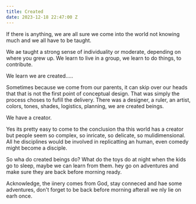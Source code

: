 ```yaml
---
title: Created
date: 2023-12-18 22:47:00 Z
---
```


If there is anything, we are all sure we come into the world not knowing much and we all have to be taught. 

We ae taught a strong sense of individuality or moderate, depending on where you grew up. We learn to live in a group, we learn to do things, to contribute.

We learn we are created.....

Sometimes because we come from our parents, it can skip over our heads that that is not the first point of conceptual design. That was simply the process choses to fufill the delivery. There was a designer, a ruler, an artist, colors, tones, shades, logistics, planning, we are created beings.

We have a creator.

Yes its pretty easy to come to the conclusion tha this world has a creator but people seem so complex, so inricate, so delicate, so mulidimensional. All he disciplines would be involved in replicatting an human, even comedy might become a disciple.

So wha do created beings do? What do the toys do at night when the kids go to sleep, maybe we can learn from them. hey go on adventures and make sure they are back before morning ready.

Acknowledge, the iinery comes from God, stay conneced and hae some adventures, don't forget to be back before morning afterall we nly lie on earh once.

